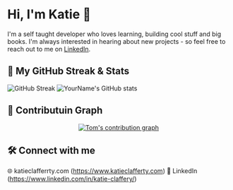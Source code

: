 # Hi, I'm Katie 👋

I'm a self taught developer who loves learning, building cool stuff and big books. I'm always interested in hearing about new projects - so feel free to reach out to me on [LinkedIn](https://www.linkedin.com/in/katie-claffery/).

## 🚀 My GitHub Streak & Stats

![GitHub Streak](https://github-readme-streak-stats.herokuapp.com?user=katieC1&theme=dark&background=000000)
![YourName's GitHub stats](https://github-readme-stats.vercel.app/api?username=katieC1&show_icons=true&theme=radical)

## 🌟 Contributuin Graph

<p align="center">
  <a target="_blank" rel="noopener noreferrer" href="https://activity-graph.herokuapp.com/graph?username=TomBell95&amp;theme=react-dark">
    <img 
         src="https://github-readme-activity-graph.vercel.app/graph?username=TomBell95&theme=react" 
         alt="Tom's contribution graph" 
         data-canonical-src="https://activity-graph.herokuapp.com/graph?username=katieC1&amp;theme=react-dark" 
         style="max-width: 100%;"
       >
  </a>
</p>

## 🛠️ Connect with me

🌐 katieclafferrty.com (https://www.katieclafferty.com)
📱 LinkedIn (https://www.linkedin.com/in/katie-claffery/)
